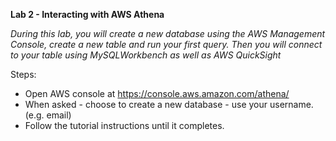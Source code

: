 **Lab 2 - Interacting with AWS Athena**

*During this lab, you will create a new database using the AWS Management Console, create a new table and run your first query. Then you will connect to your table using MySQLWorkbench as well as AWS QuickSight*

Steps:
 - Open AWS console at https://console.aws.amazon.com/athena/
 - When asked - choose to create a new database - use your username. (e.g. email)
 - Follow the tutorial instructions until it completes.
